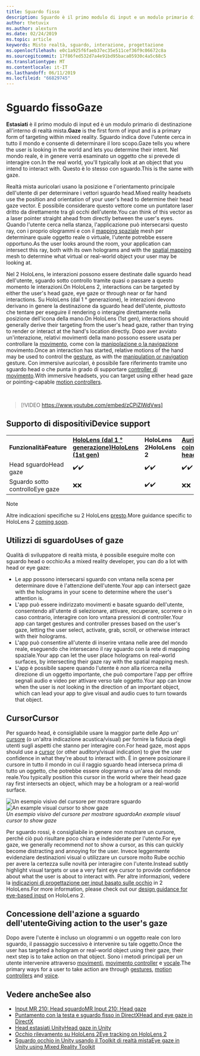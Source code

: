 ```yaml
---
title: Sguardo fisso
description: Sguardo è il primo modulo di input e un modulo primario di destinazione all'interno di realtà mista.
author: thetuvix
ms.author: alexturn
ms.date: 02/24/2019
ms.topic: article
keywords: Misto realtà, sguardo, interazione, progettazione
ms.openlocfilehash: e0c1a925f6faeb37ec35e511cef36f9c06672c8a
ms.sourcegitcommit: 17f86fed532d7a4e91bd95baca05930c4a5c68c5
ms.translationtype: MT
ms.contentlocale: it-IT
ms.lasthandoff: 06/11/2019
ms.locfileid: "66829745"
---
```

# <a name="gaze"></a><span data-ttu-id="5ea86-104">Sguardo fisso</span><span class="sxs-lookup"><span data-stu-id="5ea86-104">Gaze</span></span>

<span data-ttu-id="5ea86-105">**Estasiati** è il primo modulo di input ed è un modulo primario di destinazione all'interno di realtà mista.</span><span class="sxs-lookup"><span data-stu-id="5ea86-105">**Gaze** is the first form of input and is a primary form of targeting within mixed reality.</span></span> <span data-ttu-id="5ea86-106">Sguardo indica dove l'utente cerca in tutto il mondo e consente di determinare il loro scopo.</span><span class="sxs-lookup"><span data-stu-id="5ea86-106">Gaze tells you where the user is looking in the world and lets you determine their intent.</span></span> <span data-ttu-id="5ea86-107">Nel mondo reale, è in genere verrà esaminato un oggetto che si prevede di interagire con.</span><span class="sxs-lookup"><span data-stu-id="5ea86-107">In the real world, you'll typically look at an object that you intend to interact with.</span></span> <span data-ttu-id="5ea86-108">Questo è lo stesso con sguardo.</span><span class="sxs-lookup"><span data-stu-id="5ea86-108">This is the same with gaze.</span></span>

<span data-ttu-id="5ea86-109">Realtà mista auricolari usano la posizione e l'orientamento principale dell'utente di per determinare i vettori sguardo head.</span><span class="sxs-lookup"><span data-stu-id="5ea86-109">Mixed reality headsets use the position and orientation of your user's head to determine their head gaze vector.</span></span> <span data-ttu-id="5ea86-110">È possibile considerare questo vettore come un puntatore laser dritto da direttamente tra gli occhi dell'utente.</span><span class="sxs-lookup"><span data-stu-id="5ea86-110">You can think of this vector as a laser pointer straight ahead from directly between the user's eyes.</span></span> <span data-ttu-id="5ea86-111">Quando l'utente cerca nella stanza, l'applicazione può intersecarsi questo ray, con i proprio ologrammi e con il [mapping spaziale](spatial-mapping.md) mesh per determinare quale oggetto reale o virtuale, l'utente potrebbe essere opportuno.</span><span class="sxs-lookup"><span data-stu-id="5ea86-111">As the user looks around the room, your application can intersect this ray, both with its own holograms and with the [spatial mapping](spatial-mapping.md) mesh to determine what virtual or real-world object your user may be looking at.</span></span>

<span data-ttu-id="5ea86-112">Nel 2 HoloLens, le interazioni possono essere destinate dalle sguardo head dell'utente, sguardo sotto controllo tramite quasi o passare a questo momento le interazioni.</span><span class="sxs-lookup"><span data-stu-id="5ea86-112">On HoloLens 2, interactions can be targeted by either the user's head gaze, eye gaze or through near or far hand interactions.</span></span>
<span data-ttu-id="5ea86-113">Su HoloLens (dal 1 ° generazione), le interazioni devono derivano in genere la destinazione da sguardo head dell'utente, piuttosto che tentare per eseguire il rendering o interagire direttamente nella posizione dell'icona della mano.</span><span class="sxs-lookup"><span data-stu-id="5ea86-113">On HoloLens (1st gen), interactions should generally derive their targeting from the user's head gaze, rather than trying to render or interact at the hand's location directly.</span></span> <span data-ttu-id="5ea86-114">Dopo aver avviato un'interazione, relativi movimenti della mano possono essere usata per controllare la [movimento](gestures.md), come con la [manipolazione o la navigazione](gestures.md#composite-gestures) movimento.</span><span class="sxs-lookup"><span data-stu-id="5ea86-114">Once an interaction has started, relative motions of the hand may be used to control the [gesture](gestures.md), as with the [manipulation or navigation](gestures.md#composite-gestures) gesture.</span></span> <span data-ttu-id="5ea86-115">Con immersive auricolari, è possibile fare riferimento tramite uno sguardo head o che punta in grado di supportare [controller di movimento](motion-controllers.md).</span><span class="sxs-lookup"><span data-stu-id="5ea86-115">With immersive headsets, you can target using either head gaze or pointing-capable [motion controllers](motion-controllers.md).</span></span>

<br>

>[!VIDEO https://www.youtube.com/embed/zCPiZlWdVws]

## <a name="device-support"></a><span data-ttu-id="5ea86-116">Supporto di dispositivi</span><span class="sxs-lookup"><span data-stu-id="5ea86-116">Device support</span></span>

<table>
    <colgroup>
    <col width="25%" />
    <col width="25%" />
    <col width="25%" />
    <col width="25%" />
    </colgroup>
    <tr>
        <td><span data-ttu-id="5ea86-117"><strong>Funzionalità</strong></span><span class="sxs-lookup"><span data-stu-id="5ea86-117"><strong>Feature</strong></span></span></td>
        <td><span data-ttu-id="5ea86-118"><a href="hololens-hardware-details.md"><strong>HoloLens (dal 1 ° generazione)</strong></a></span><span class="sxs-lookup"><span data-stu-id="5ea86-118"><a href="hololens-hardware-details.md"><strong>HoloLens (1st gen)</strong></a></span></span></td>
        <td><span data-ttu-id="5ea86-119"><strong>HoloLens 2</strong></span><span class="sxs-lookup"><span data-stu-id="5ea86-119"><strong>HoloLens 2</strong></span></span></td>
        <td><span data-ttu-id="5ea86-120"><a href="immersive-headset-hardware-details.md"><strong>Auricolari coinvolgenti</strong></a></span><span class="sxs-lookup"><span data-stu-id="5ea86-120"><a href="immersive-headset-hardware-details.md"><strong>Immersive headsets</strong></a></span></span></td>
    </tr>
     <tr>
        <td><span data-ttu-id="5ea86-121">Head sguardo</span><span class="sxs-lookup"><span data-stu-id="5ea86-121">Head gaze</span></span></td>
        <td><span data-ttu-id="5ea86-122">✔️</span><span class="sxs-lookup"><span data-stu-id="5ea86-122">✔️</span></span></td>
        <td><span data-ttu-id="5ea86-123">✔️</span><span class="sxs-lookup"><span data-stu-id="5ea86-123">✔️</span></span></td>
        <td><span data-ttu-id="5ea86-124">✔️</span><span class="sxs-lookup"><span data-stu-id="5ea86-124">✔️</span></span></td>
    </tr>
     <tr>
        <td><span data-ttu-id="5ea86-125">Sguardo sotto controllo</span><span class="sxs-lookup"><span data-stu-id="5ea86-125">Eye gaze</span></span></td>
        <td><span data-ttu-id="5ea86-126">❌</span><span class="sxs-lookup"><span data-stu-id="5ea86-126">❌</span></span></td>
        <td><span data-ttu-id="5ea86-127">✔️</span><span class="sxs-lookup"><span data-stu-id="5ea86-127">✔️</span></span></td>
        <td><span data-ttu-id="5ea86-128">❌</span><span class="sxs-lookup"><span data-stu-id="5ea86-128">❌</span></span></td>
    </tr>
</table>

> [!NOTE]
> <span data-ttu-id="5ea86-129">Altre indicazioni specifiche su 2 HoloLens [presto](index.md#news-and-notes).</span><span class="sxs-lookup"><span data-stu-id="5ea86-129">More guidance specific to HoloLens 2 [coming soon](index.md#news-and-notes).</span></span>


## <a name="uses-of-gaze"></a><span data-ttu-id="5ea86-130">Utilizzi di sguardo</span><span class="sxs-lookup"><span data-stu-id="5ea86-130">Uses of gaze</span></span>

<span data-ttu-id="5ea86-131">Qualità di sviluppatore di realtà mista, è possibile eseguire molte con sguardo head o occhio:</span><span class="sxs-lookup"><span data-stu-id="5ea86-131">As a mixed reality developer, you can do a lot with head or eye gaze:</span></span>
* <span data-ttu-id="5ea86-132">Le app possono intersecarsi sguardo con vntana nella scena per determinare dove è l'attenzione dell'utente.</span><span class="sxs-lookup"><span data-stu-id="5ea86-132">Your app can intersect gaze with the holograms in your scene to determine where the user's attention is.</span></span>
* <span data-ttu-id="5ea86-133">L'app può essere indirizzato movimenti e basate sguardo dell'utente, consentendo all'utente di selezionare, attivare, recuperare, scorrere o in caso contrario, interagire con loro vntana pressioni di controller.</span><span class="sxs-lookup"><span data-stu-id="5ea86-133">Your app can target gestures and controller presses based on the user's gaze, letting the user select, activate, grab, scroll, or otherwise interact with their holograms.</span></span>
* <span data-ttu-id="5ea86-134">L'app può consentire all'utente di inserire vntana nelle aree del mondo reale, eseguendo che intersecano il ray sguardo con la rete di mapping spaziale.</span><span class="sxs-lookup"><span data-stu-id="5ea86-134">Your app can let the user place holograms on real-world surfaces, by intersecting their gaze ray with the spatial mapping mesh.</span></span>
* <span data-ttu-id="5ea86-135">L'app è possibile sapere quando l'utente è *non* alla ricerca nella direzione di un oggetto importante, che può comportare l'app per offrire segnali audio e video per attivare verso tale oggetto.</span><span class="sxs-lookup"><span data-stu-id="5ea86-135">Your app can know when the user is *not* looking in the direction of an important object, which can lead your app to give visual and audio cues to turn towards that object.</span></span>

## <a name="cursor"></a><span data-ttu-id="5ea86-136">Cursor</span><span class="sxs-lookup"><span data-stu-id="5ea86-136">Cursor</span></span>

<span data-ttu-id="5ea86-137">Per sguardo head, è consigliabile usare la maggior parte delle App un' [cursore](cursors.md) (o un'altra indicazione acustica/visual) per fornire la fiducia degli utenti sugli aspetti che stanno per interagire con.</span><span class="sxs-lookup"><span data-stu-id="5ea86-137">For head gaze, most apps should use a [cursor](cursors.md) (or other auditory/visual indication) to give the user confidence in what they're about to interact with.</span></span> <span data-ttu-id="5ea86-138">È in genere posizionare il cursore in tutto il mondo in cui il raggio sguardo head interseca prima di tutto un oggetto, che potrebbe essere ologramma o un'area del mondo reale.</span><span class="sxs-lookup"><span data-stu-id="5ea86-138">You typically position this cursor in the world where their head gaze ray first intersects an object, which may be a hologram or a real-world surface.</span></span>

<span data-ttu-id="5ea86-139">![Un esempio visivo del cursore per mostrare sguardo](images/cursor.jpg)</span><span class="sxs-lookup"><span data-stu-id="5ea86-139">![An example visual cursor to show gaze](images/cursor.jpg)</span></span><br>
<span data-ttu-id="5ea86-140">*Un esempio visivo del cursore per mostrare sguardo*</span><span class="sxs-lookup"><span data-stu-id="5ea86-140">*An example visual cursor to show gaze*</span></span>

<span data-ttu-id="5ea86-141">Per sguardo rossi, è consigliabile in genere *non* mostrare un cursore, perché ciò può risultare poco chiara e indesiderate per l'utente.</span><span class="sxs-lookup"><span data-stu-id="5ea86-141">For eye gaze, we generally recommend *not* to show a cursor, as this can quickly become distracting and annoying for the user.</span></span> <span data-ttu-id="5ea86-142">Invece leggermente evidenziare destinazioni visual o utilizzare un cursore molto Rube occhio per avere la certezza sulle novità per interagire con l'utente.</span><span class="sxs-lookup"><span data-stu-id="5ea86-142">Instead subtly highlight visual targets or use a very faint eye cursor to provide confidence about what the user is about to interact with.</span></span> <span data-ttu-id="5ea86-143">Per altre informazioni, vedere la [indicazioni di progettazione per input basato sulle occhio](eye-tracking.md) in 2 HoloLens.</span><span class="sxs-lookup"><span data-stu-id="5ea86-143">For more information, please check out our [design guidance for eye-based input](eye-tracking.md) on HoloLens 2.</span></span>

## <a name="giving-action-to-the-users-gaze"></a><span data-ttu-id="5ea86-144">Concessione dell'azione a sguardo dell'utente</span><span class="sxs-lookup"><span data-stu-id="5ea86-144">Giving action to the user's gaze</span></span>

<span data-ttu-id="5ea86-145">Dopo avere l'utente è incluso un ologrammi o un oggetto reale con loro sguardo, il passaggio successivo è intervenire su tale oggetto.</span><span class="sxs-lookup"><span data-stu-id="5ea86-145">Once the user has targeted a hologram or real-world object using their gaze, their next step is to take action on that object.</span></span> <span data-ttu-id="5ea86-146">Sono i metodi principali per un utente intervenire attraverso [movimenti](gestures.md), [movimento controller](motion-controllers.md) e [vocale](voice-input.md).</span><span class="sxs-lookup"><span data-stu-id="5ea86-146">The primary ways for a user to take action are through [gestures](gestures.md), [motion controllers](motion-controllers.md) and [voice](voice-input.md).</span></span>

## <a name="see-also"></a><span data-ttu-id="5ea86-147">Vedere anche</span><span class="sxs-lookup"><span data-stu-id="5ea86-147">See also</span></span>
* [<span data-ttu-id="5ea86-148">Input MR 210: Head sguardo</span><span class="sxs-lookup"><span data-stu-id="5ea86-148">MR Input 210: Head gaze</span></span>](holograms-210.md)
* [<span data-ttu-id="5ea86-149">Puntamento con la testa e sguardo fisso in DirectX</span><span class="sxs-lookup"><span data-stu-id="5ea86-149">Head and eye gaze in DirectX</span></span>](gaze-in-directx.md)
* [<span data-ttu-id="5ea86-150">Head estasiati Unity</span><span class="sxs-lookup"><span data-stu-id="5ea86-150">Head gaze in Unity</span></span>](gaze-in-unity.md)
* [<span data-ttu-id="5ea86-151">Occhio rilevamento su HoloLens 2</span><span class="sxs-lookup"><span data-stu-id="5ea86-151">Eye tracking on HoloLens 2</span></span>](eye-tracking.md)
* [<span data-ttu-id="5ea86-152">Sguardo occhio in Unity usando il Toolkit di realtà mista</span><span class="sxs-lookup"><span data-stu-id="5ea86-152">Eye gaze in Unity using Mixed Reality Toolkit</span></span>](https://aka.ms/mrtk-eyes)
